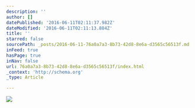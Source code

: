 ```yaml
---
description: ''
author: []
datePublished: '2016-06-11T02:11:37.982Z'
dateModified: '2016-06-11T02:11:13.884Z'
title: ''
starred: false
sourcePath: _posts/2016-06-11-76a0a7a3-8b73-42d8-8e6a-d3565c56513f.md
inFeed: true
hasPage: true
inNav: false
url: 76a0a7a3-8b73-42d8-8e6a-d3565c56513f/index.html
_context: 'http://schema.org'
_type: Article

---
```

![](https://the-grid-user-content.s3-us-west-2.amazonaws.com/57873170-c4bc-43c2-8e61-c21294f38c1c.jpg)